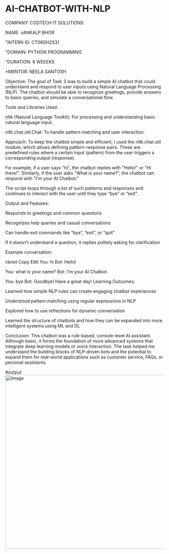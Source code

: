 # AI-CHATBOT-WITH-NLP
COMPANY: CODTECH IT SOLUTIONS

NAME: sANKALP BHOR

"INTERN ID: CT06DH2531

"DOMAIN: PYTHON PROGRAMMING

"DURATION: 6 WEEEKS

*MENTOR: NEELA SANTOSH

Objective: The goal of Task 3 was to build a simple AI chatbot that could understand and respond to user inputs using Natural Language Processing (NLP). The chatbot should be able to recognize greetings, provide answers to basic queries, and simulate a conversational flow.

Tools and Libraries Used:

nltk (Natural Language Toolkit): For processing and understanding basic natural language input.

nltk.chat.util.Chat: To handle pattern matching and user interaction.

Approach: To keep the chatbot simple and efficient, I used the nltk.chat.util module, which allows defining pattern-response pairs. These are predefined rules where a certain input (pattern) from the user triggers a corresponding output (response).

For example, if a user says "hi", the chatbot replies with "Hello!" or "Hi there!". Similarly, if the user asks "What is your name?", the chatbot can respond with "I'm your AI Chatbot."

The script loops through a list of such patterns and responses and continues to interact with the user until they type “bye” or “exit”.

Output and Features:

Responds to greetings and common questions

Recognizes help queries and casual conversations

Can handle exit commands like “bye”, “exit”, or “quit”

If it doesn’t understand a question, it replies politely asking for clarification

Example conversation:

vbnet Copy Edit You: hi Bot: Hello!

You: what is your name? Bot: I'm your AI Chatbot.

You: bye Bot: Goodbye! Have a great day! Learning Outcomes:

Learned how simple NLP rules can create engaging chatbot experiences

Understood pattern matching using regular expressions in NLP

Explored how to use reflections for dynamic conversation

Learned the structure of chatbots and how they can be expanded into more intelligent systems using ML and DL

Conclusion: This chatbot was a rule-based, console-level AI assistant. Although basic, it forms the foundation of more advanced systems that integrate deep learning models or voice interaction. The task helped me understand the building blocks of NLP-driven bots and the potential to expand them for real-world applications such as customer service, FAQs, or personal assistants.

#output
<img width="746" height="553" alt="Image" src="https://github.com/user-attachments/assets/38cc52e8-8f8b-4ae5-8965-39f85c72ef70" />

